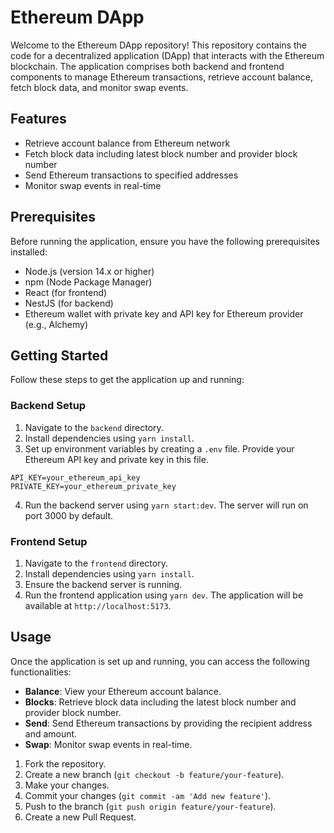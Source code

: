 # Ethereum DApp

Welcome to the Ethereum DApp repository! This repository contains the code for a decentralized application (DApp) that interacts with the Ethereum blockchain. The application comprises both backend and frontend components to manage Ethereum transactions, retrieve account balance, fetch block data, and monitor swap events.

## Features

- Retrieve account balance from Ethereum network
- Fetch block data including latest block number and provider block number
- Send Ethereum transactions to specified addresses
- Monitor swap events in real-time

## Prerequisites

Before running the application, ensure you have the following prerequisites installed:

- Node.js (version 14.x or higher)
- npm (Node Package Manager)
- React (for frontend)
- NestJS (for backend)
- Ethereum wallet with private key and API key for Ethereum provider (e.g., Alchemy)

## Getting Started

Follow these steps to get the application up and running:

### Backend Setup

1. Navigate to the `backend` directory.
2. Install dependencies using `yarn install`.
3. Set up environment variables by creating a `.env` file. Provide your Ethereum API key and private key in this file.
```
API_KEY=your_ethereum_api_key
PRIVATE_KEY=your_ethereum_private_key
```
4. Run the backend server using `yarn start:dev`. The server will run on port 3000 by default.

### Frontend Setup

1. Navigate to the `frontend` directory.
2. Install dependencies using `yarn install`.
3. Ensure the backend server is running.
4. Run the frontend application using `yarn dev`. The application will be available at `http://localhost:5173`.

## Usage

Once the application is set up and running, you can access the following functionalities:
- **Balance**: View your Ethereum account balance.
- **Blocks**: Retrieve block data including the latest block number and provider block number.
- **Send**: Send Ethereum transactions by providing the recipient address and amount.
- **Swap**: Monitor swap events in real-time.

1. Fork the repository.
2. Create a new branch (`git checkout -b feature/your-feature`).
3. Make your changes.
4. Commit your changes (`git commit -am 'Add new feature'`).
5. Push to the branch (`git push origin feature/your-feature`).
6. Create a new Pull Request.
